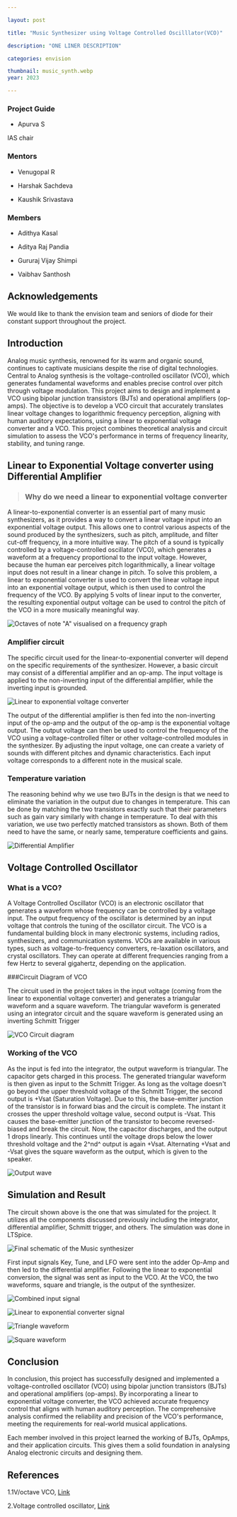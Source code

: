 ```yaml
---

layout: post

title: "Music Synthesizer using Voltage Controlled Oscilllator(VCO)"

description: "ONE LINER DESCRIPTION"

categories: envision

thumbnail: music_synth.webp
year: 2023

---
```


### Project Guide

- Apurva S

IAS chair

### Mentors

- Venugopal R

- Harshak Sachdeva

- Kaushik Srivastava

### Members

- Adithya Kasal

- Aditya Raj Pandia

- Gururaj Vijay Shimpi

- Vaibhav Santhosh

## Acknowledgements

We would like to thank the envision team and seniors of diode for their constant support throughout the project.

## Introduction

Analog music synthesis, renowned for its warm and organic sound, continues to captivate musicians despite the rise of digital technologies. Central to Analog synthesis is the voltage-controlled oscillator (VCO), which generates fundamental waveforms and enables precise control over pitch through voltage modulation. This project aims to design and implement a VCO using bipolar junction transistors (BJTs) and operational amplifiers (op-amps). The objective is to develop a VCO circuit that accurately translates linear voltage changes to logarithmic frequency perception, aligning with human auditory expectations, using a linear to exponential voltage converter and a VCO. This project combines theoretical analysis and circuit simulation to assess the VCO's performance in terms of frequency linearity, stability, and tuning range.

## Linear to Exponential Voltage converter using Differential Amplifier

> ### Why do we need a linear to exponential voltage converter

A linear-to-exponential converter is an essential part of many music synthesizers, as it provides a way to convert a linear voltage input into an exponential voltage output. This allows one to control various aspects of the sound produced by the synthesizers, such as pitch, amplitude, and filter cut-off frequency, in a more intuitive way. The pitch of a sound is typically controlled by a voltage-controlled oscillator (VCO), which generates a waveform at a frequency proportional to the input voltage. However, because the human ear perceives pitch logarithmically, a linear voltage input does not result in a linear change in pitch. To solve this problem, a linear to exponential converter is used to convert the linear voltage input into an exponential voltage output, which is then used to control the frequency of the VCO. By applying 5 volts of linear input to the converter, the resulting exponential output voltage can be used to control the pitch of the VCO in a more musically meaningful way.

![Octaves of note "A" visualised on a frequency graph](/virtual-expo/assets/img/envision/diode/music-synthesizer-using-voltage-controlled-oscilllator(vco)/octaves.png)

### Amplifier circuit

The specific circuit used for the linear-to-exponential converter will depend on the specific requirements of the synthesizer. However, a basic circuit may consist of a differential amplifier and an op-amp. The input voltage is applied to the non-inverting input of the differential amplifier, while the inverting input is grounded.

![Linear to exponential voltage converter](/virtual-expo/assets/img/envision/diode/music-synthesizer-using-voltage-controlled-oscilllator(vco)/lte.png)

The output of the differential amplifier is then fed into the non-inverting input of the op-amp and the output of the op-amp is the exponential voltage output.
The output voltage can then be used to control the frequency of the VCO using a voltage-controlled filter or other voltage-controlled modules in the synthesizer. By adjusting the input voltage, one can create a variety of sounds with different pitches and dynamic characteristics. Each input voltage corresponds to a different note in
the musical scale. 

### Temperature variation

The reasoning behind why we use two BJTs in the design is that we need to eliminate the variation in the output due to changes in temperature. This can be done by matching the two transistors exactly such that their parameters such as gain vary similarly with change in temperature. To deal with this variation, we use two perfectly matched transistors as shown. Both of them need to have the same, or nearly same, temperature coefficients and gains.

![Differential Amplifier](/virtual-expo/assets/img/envision/diode/music-synthesizer-using-voltage-controlled-oscilllator(vco)/Diff_amplifier.jpg)

## Voltage Controlled Oscillator

### What is a VCO?

A Voltage Controlled Oscillator (VCO) is an electronic oscillator that generates a waveform whose frequency can be controlled by a voltage input. The output frequency of the oscillator is determined by an input voltage that controls the tuning of the oscillator circuit. The VCO is a fundamental building block in many electronic systems, including radios, synthesizers, and communication systems.
VCOs are available in various types, such as voltage-to-frequency converters, re-laxation oscillators, and crystal oscillators. They can operate at different frequencies ranging from a few Hertz to several gigahertz, depending on the application.

###Circuit Diagram of VCO

The circuit used in the project takes in the input voltage (coming from the linear to exponential voltage converter) and generates a triangular waveform and a square waveform. The triangular waveform is generated using an integrator circuit and the square waveform is generated using an inverting Schmitt Trigger

![VCO Circuit diagram](/virtual-expo/assets/img/envision/diode/music-synthesizer-using-voltage-controlled-oscilllator(vco)/vco.jpg)

### Working of the VCO

As the input is fed into the integrator, the output waveform is triangular. The capacitor gets charged in this process. The generated triangular waveform is then given as input to the Schmitt Trigger. As long as the voltage doesn't go beyond the upper threshold voltage of the Schmitt Trigger, the second output is +Vsat (Saturation Voltage). Due to this, the base-emitter junction of the transistor is in forward bias and the circuit is complete. The instant it crosses the upper threshold voltage value, second output is -Vsat. This causes the base-emitter junction of the transistor to become reversed-biased and break the circuit. Now, the capacitor discharges, and the output 1  drops linearly. This continues until the voltage drops below the lower threshold voltage and the 2^nd^ output is again +Vsat. Alternating +Vsat and -Vsat gives the square waveform as the output, which is given to the speaker.

![Output wave](/virtual-expo/assets/img/envision/diode/music-synthesizer-using-voltage-controlled-oscilllator(vco)/outwaveforms.png)

## Simulation and Result

The circuit shown above is the one that was simulated for the project. It utilizes all the components discussed previously including the integrator, differential amplifier,
Schmitt trigger, and others. The simulation was done in LTSpice.

![Final schematic of the Music synthesizer](/virtual-expo/assets/img/envision/diode/music-synthesizer-using-voltage-controlled-oscilllator(vco)/ms.jpg)

First input signals Key, Tune, and LFO were sent into the adder Op-Amp and then led to the differential amplifier. Following the linear to exponential conversion, the  signal was sent as input to the VCO. At the VCO, the two waveforms, square and triangle, is the output of the synthesizer.

![Combined input signal](/virtual-expo/assets/img/envision/diode/music-synthesizer-using-voltage-controlled-oscilllator(vco)/combinput.jpg)

![Linear to exponential converter signal](/virtual-expo/assets/img/envision/diode/music-synthesizer-using-voltage-controlled-oscilllator(vco)/expoinput.jpg)

![Triangle waveform](/virtual-expo/assets/img/envision/diode/music-synthesizer-using-voltage-controlled-oscilllator(vco)/triangle.jpg)

![Square waveform](/virtual-expo/assets/img/envision/diode/music-synthesizer-using-voltage-controlled-oscilllator(vco)/Square.jpg)

## Conclusion

In conclusion, this project has successfully designed and implemented a voltage-controlled oscillator (VCO) using bipolar junction transistors (BJTs) and operational amplifiers (op-amps). By incorporating a linear to exponential voltage converter, the VCO achieved accurate frequency control that aligns with human auditory perception. 
The comprehensive analysis confirmed the reliability and precision of the VCO's performance, meeting the requirements for real-world musical applications.

Each member involved in this project learned the working of BJTs, OpAmps, and their application circuits. This gives them a solid foundation in analysing Analog electronic circuits and designing them.

## References

1.1V/octave VCO, [Link](https://www.allaboutcircuits.com/projects/diy-synth-series-vco/)

2.Voltage controlled oscillator, [Link](https://synthesizeracademy.com/voltage-controlled-oscillator-vco/)
